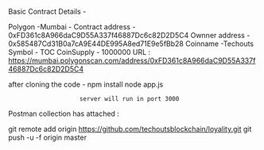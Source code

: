  Basic Contract Details -
 
 Polygon -Mumbai - Contract address - 0xFD361c8A966daC9D55A337f46887Dc6c82D2D5C4
                    Ownner address - 0x585487Cd31B0a7cA9E44DE995A8ed71E9e5fBb28
                    Coinname -Techouts 
                    Symbol - TOC
                    CoinSupply - 1000000
URL : https://mumbai.polygonscan.com/address/0xFD361c8A966daC9D55A337f46887Dc6c82D2D5C4


after cloning the code - npm install
                        node app.js

                        server will run in port 3000

Postman collection  has attached :


git remote add origin https://github.com/techoutsblockchain/loyality.git
git push -u -f origin master